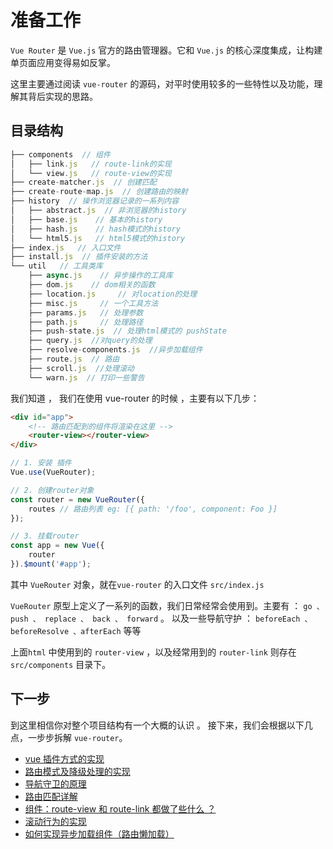 # 准备工作

`Vue Router` 是 `Vue.js` 官方的路由管理器。它和 `Vue.js` 的核心深度集成，让构建单页面应用变得易如反掌。

这里主要通过阅读 `vue-router` 的源码，对平时使用较多的一些特性以及功能，理解其背后实现的思路。

## 目录结构

```javascript
├── components  // 组件
│   ├── link.js   // route-link的实现
│   └── view.js   // route-view的实现
├── create-matcher.js  // 创建匹配
├── create-route-map.js  // 创建路由的映射
├── history  // 操作浏览器记录的一系列内容
│   ├── abstract.js  // 非浏览器的history
│   ├── base.js    // 基本的history
│   ├── hash.js    // hash模式的history
│   └── html5.js   // html5模式的history
├── index.js   // 入口文件
├── install.js  // 插件安装的方法
└── util   // 工具类库
    ├── async.js    // 异步操作的工具库
    ├── dom.js    // dom相关的函数
    ├── location.js     // 对location的处理
    ├── misc.js     // 一个工具方法
    ├── params.js   // 处理参数
    ├── path.js     // 处理路径
    ├── push-state.js  // 处理html模式的 pushState
    ├── query.js  //对query的处理
    ├── resolve-components.js  //异步加载组件
    ├── route.js  // 路由
    ├── scroll.js  //处理滚动
    └── warn.js  // 打印一些警告
```

我们知道 ， 我们在使用 vue-router 的时候 ，主要有以下几步：

```html
<div id="app">
    <!-- 路由匹配到的组件将渲染在这里 -->
    <router-view></router-view>
</div>
```

```javascript
// 1. 安装 插件
Vue.use(VueRouter);

// 2. 创建router对象
const router = new VueRouter({
    routes // 路由列表 eg: [{ path: '/foo', component: Foo }]
});

// 3. 挂载router
const app = new Vue({
    router
}).$mount('#app');
```

其中 `VueRouter` 对象，就在`vue-router` 的入口文件 `src/index.js`

`VueRouter` 原型上定义了一系列的函数，我们日常经常会使用到。主要有 ： `go 、 push 、 replace 、 back 、 forward` 。
以及一些导航守护 ： `beforeEach 、beforeResolve 、afterEach` 等等

上面`html` 中使用到的 `router-view` ，以及经常用到的 `router-link` 则存在 `src/components` 目录下。

## 下一步

到这里相信你对整个项目结构有一个大概的认识 。 接下来，我们会根据以下几点，一步步拆解 `vue-router`。

-   [vue 插件方式的实现](/js/vue/vue-router/plugin.md)
-   [路由模式及降级处理的实现](js/vue/vue-router/mode.md)
-   [导航守卫的原理](js/vue/vue-router/navEvent.md)
-   [路由匹配详解](js/vue/vue-router/match.md)
-   [组件：route-view 和 route-link 都做了些什么 ？](js/vue/vue-router/component.md)
-   [滚动行为的实现](js/vue/vue-router/scroll.md)
-   [如何实现异步加载组件（路由懒加载）](js/vue/vue-router/async.md)
